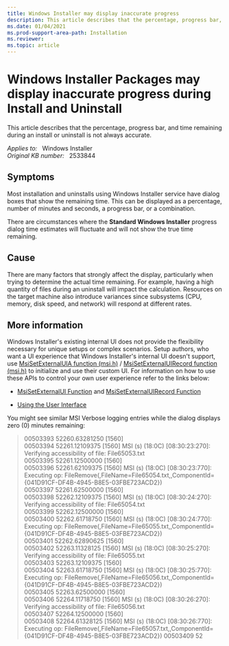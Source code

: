 ```yaml
---
title: Windows Installer may display inaccurate progress
description: This article describes that the percentage, progress bar, and time remaining during an install or uninstall is not always accurate.
ms.date: 01/04/2021
ms.prod-support-area-path: Installation
ms.reviewer: 
ms.topic: article
---
```

# Windows Installer Packages may display inaccurate progress during Install and Uninstall

This article describes that the percentage, progress bar, and time remaining during an install or uninstall is not always accurate.

_Applies to:_ &nbsp; Windows Installer  
_Original KB number:_ &nbsp; 2533844

## Symptoms

Most installation and uninstalls using Windows Installer service have dialog boxes that show the remaining time. This can be displayed as a percentage, number of minutes and seconds, a progress bar, or a combination.

There are circumstances where the **Standard Windows Installer** progress dialog time estimates will fluctuate and will not show the true time remaining.

## Cause

There are many factors that strongly affect the display, particularly when trying to determine the actual time remaining. For example, having a high quantity of files during an uninstall will impact the calculation. Resources on the target machine also introduce variances since subsystems (CPU, memory, disk speed, and network) will respond at different rates.

## More information

Windows Installer's existing internal UI does not provide the flexibility necessary for unique setups or complex scenarios. Setup authors, who want a UI experience that Windows Installer's internal UI doesn't support, use [MsiSetExternalUIA function (msi.h)](/windows/win32/api/msi/nf-msi-msisetexternaluia) / [MsiSetExternalUIRecord function (msi.h)](/windows/win32/api/msi/nf-msi-msisetexternaluirecord) to initialize and use their custom UI. For information on how to use these APIs to control your own user experience refer to the links below:

- [MsiSetExternalUI Function](/windows/win32/api/msi/nf-msi-msisetexternaluia) and [MsiSetExternalUIRecord Function](/windows/win32/api/msi/nf-msi-msisetexternaluirecord)

- [Using the User Interface](/windows/win32/msi/using-the-user-interface)

You might see similar MSI Verbose logging entries while the dialog displays zero (0) minutes remaining:

> 00503393 52260.63281250 [1560]  
00503394 52261.12109375 [1560] MSI (s) (18:0C) [08:30:23:270]: Verifying accessibility of file: File65053.txt  
00503395 52261.12500000 [1560]  
00503396 52261.62109375 [1560] MSI (s) (18:0C) [08:30:23:770]: Executing op: FileRemove(,FileName=File65054.txt,,ComponentId={041D91CF-DF4B-4945-B8E5-03FBE723ACD2})  
00503397 52261.62500000 [1560]  
00503398 52262.12109375 [1560] MSI (s) (18:0C) [08:30:24:270]: Verifying accessibility of file: File65054.txt  
00503399 52262.12500000 [1560]  
00503400 52262.61718750 [1560] MSI (s) (18:0C) [08:30:24:770]: Executing op: FileRemove(,FileName=File65055.txt,,ComponentId={041D91CF-DF4B-4945-B8E5-03FBE723ACD2})  
00503401 52262.62890625 [1560]  
00503402 52263.11328125 [1560] MSI (s) (18:0C) [08:30:25:270]: Verifying accessibility of file: File65055.txt  
00503403 52263.12109375 [1560]  
00503404 52263.61718750 [1560] MSI (s) (18:0C) [08:30:25:770]: Executing op: FileRemove(,FileName=File65056.txt,,ComponentId={041D91CF-DF4B-4945-B8E5-03FBE723ACD2})  
00503405 52263.62500000 [1560]  
00503406 52264.11718750 [1560] MSI (s) (18:0C) [08:30:26:270]: Verifying accessibility of file: File65056.txt  
00503407 52264.12500000 [1560]  
00503408 52264.61328125 [1560] MSI (s) (18:0C) [08:30:26:770]: Executing op: FileRemove(,FileName=File65057.txt,,ComponentId={041D91CF-DF4B-4945-B8E5-03FBE723ACD2})
00503409 52
